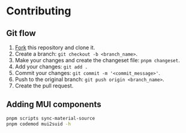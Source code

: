 # Contributing

## Git flow

1. [Fork](https://github.com/swordev/suid/fork) this repository and clone it.
2. Create a branch: `git checkout -b <branch_name>`.
3. Make your changes and create the changeset file: `pnpm changeset`.
4. Add your changes: `git add .`
5. Commit your changes: `git commit -m '<commit_message>'`.
6. Push to the original branch: `git push origin <branch_name>`.
7. Create the pull request.

## Adding MUI components

```sh
pnpm scripts sync-material-source
pnpm codemod mui2suid -h
```
